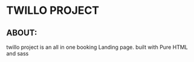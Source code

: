 # TWILLO PROJECT

## ABOUT:

twillo project is an all in one booking Landing page.
built with Pure HTML and sass
